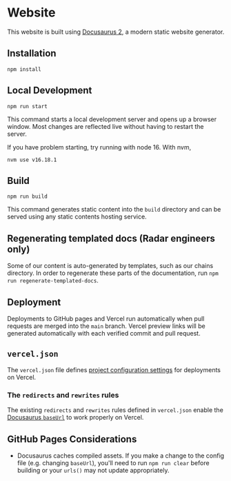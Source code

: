 # Website

This website is built using [Docusaurus 2](https://docusaurus.io/), a modern static website generator.
## Installation

```console
npm install
```

## Local Development

```console
npm run start
```

This command starts a local development server and opens up a browser window. Most changes are reflected live without having to restart the server.

If you have problem starting, try running with node 16. With nvm,
```
nvm use v16.18.1
```

## Build

```console
npm run build
```

This command generates static content into the `build` directory and can be served using any static contents hosting service.

## Regenerating templated docs (Radar engineers only)

Some of our content is auto-generated by templates, such as our chains directory. In order to regenerate these parts of the documentation, run `npm run regenerate-templated-docs`.

## Deployment

Deployments to GitHub pages and Vercel run automatically when pull requests are merged into the `main` branch. Vercel preview links will be generated automatically with each verified commit and pull request.

## `vercel.json`

The `vercel.json` file defines [project configuration settings](https://vercel.com/docs/cli#project-configuration) for deployments on Vercel.

### The `redirects` and `rewrites` rules

The existing `redirects` and `rewrites` rules defined in `vercel.json` enable the [Docusaurus `baseUrl`](https://docusaurus.io/docs/api/docusaurus-config#baseurl) to work properly on Vercel.

## GitHub Pages Considerations

- Docusaurus caches compiled assets. If you make a change to the config file (e.g. changing `baseUrl`), you'll need to run `npm run clear` before building or your `urls()` may not update appropriately.
